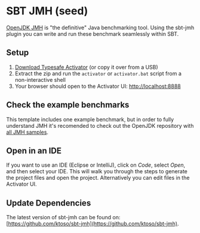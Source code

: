 SBT JMH (seed)
==============

[OpenJDK JMH](http://openjdk.java.net/projects/code-tools/jmh/) is "the definitive" Java benchmarking tool.
Using the sbt-jmh plugin you can write and run these benchmark seamlessly within SBT.

Setup
-----

1. [Download Typesafe Activator](http://typesafe.com/platform/getstarted) (or copy it over from a USB)
2. Extract the zip and run the `activator` or `activator.bat` script from a non-interactive shell
3. Your browser should open to the Activator UI: [http://localhost:8888](http://localhost:8888)

Check the example benchmarks
----------------------------

This template includes one example benchmark, but in order to fully understand JMH it's recomended to check out the OpenJDK repository with [all JMH samples](http://hg.openjdk.java.net/code-tools/jmh/file/tip/jmh-samples/src/main/java/org/openjdk/jmh/samples/).

Open in an IDE
--------------

If you want to use an IDE (Eclipse or IntelliJ), click on *Code*, select *Open*, and then select your IDE.  This will walk you through the steps to generate the project files and open the project.  Alternatively you can edit files in the Activator UI.


Update Dependencies
-------------------

The latest version of sbt-jmh can be found on: [https://github.com/ktoso/sbt-jmh](https://github.com/ktoso/sbt-jmh).
